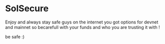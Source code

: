 # SolSecure

Enjoy and always stay safe guys on the internet you got options for devnet and mainnet so becarefull with your funds and who you are trusting it with !

be safe :)
